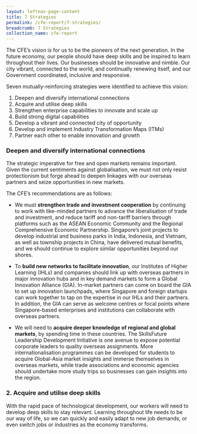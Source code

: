 ```yaml
---
layout: leftnav-page-content
title: 7 Strategies
permalink: /cfe-report/7-strategies/
breadcrumb: 7 Strategies
collection_name: cfe-report
---
```


The CFE’s vision is for us to be the pioneers of the next generation. In the future economy, our people should have deep skills and be inspired to learn throughout their lives. Our businesses should be innovative and nimble. Our city vibrant, connected to the world, and continually renewing itself, and our Government coordinated, inclusive and responsive.

Seven mutually-reinforcing strategies were identified to achieve this vision:

1. Deepen and diversify international connections
2. Acquire and utilise deep skills
3. Strengthen enterprise capabilities to innovate and scale up
4. Build strong digital capabilities
5. Develop a vibrant and connected city of opportunity
6. Develop and implement Industry Transformation Maps (ITMs)
7. Partner each other to enable innovation and growth

### **Deepen and diversify international connections**

The strategic imperative for free and open markets remains important. Given the current sentiments against globalisation, we must not only resist protectionism but forge ahead to deepen linkages with our overseas partners and seize opportunities in new markets.

The CFE’s recommendations are as follows:

* We must **strengthen trade and investment cooperation** by continuing to work with like-minded partners to advance the liberalisation of trade and investment, and reduce tariff and non-tariff barriers through platforms such as the ASEAN Economic Community and the Regional Comprehensive Economic Partnership. Singapore’s joint projects to develop industrial and business parks in India, Indonesia, and Vietnam, as well as township projects in China, have delivered mutual benefits, and we should continue to explore similar opportunities beyond our shores.

* To **build new networks to facilitate innovation**, our Institutes of Higher Learning (IHLs) and companies should link up with overseas partners in major innovation hubs and in key demand markets to form a Global Innovation Alliance (GIA). In-market partners can come on board the GIA to set up innovation launchpads, where Singapore and foreign startups can work together to tap on the expertise in our IHLs and their partners. In addition, the GIA can serve as welcome centres or focal points where Singapore-based enterprises and institutions can collaborate with overseas partners.

* We will need to **acquire deeper knowledge of regional and global markets**, by spending time in these countries. The SkillsFuture Leadership Development Initiative is one avenue to expose potential corporate leaders to quality overseas assignments. More internationalisation programmes can be developed for students to acquire Global-Asia market insights and immerse themselves in overseas markets, while trade associations and economic agencies should undertake more study trips so businesses can gain insights into the region.

### **2. Acquire and utilise deep skills**

With the rapid pace of technological development, our workers will need to develop deep skills to stay relevant. Learning throughout life needs to be our way of life, so we can quickly and easily adapt to new job demands, or even switch jobs or industries as the economy transforms.
